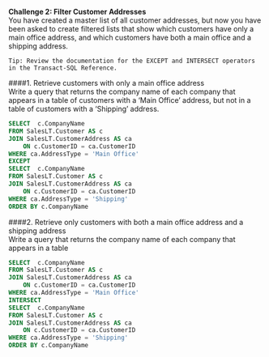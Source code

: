 **Challenge 2: Filter Customer Addresses**   
You have created a master list of all customer addresses, but now you have been asked to create filtered
lists that show which customers have only a main office address, and which customers have both a main
office and a shipping address.
```
Tip: Review the documentation for the EXCEPT and INTERSECT operators in the Transact-SQL Reference.
```
####1. Retrieve customers with only a main office address   
Write a query that returns the company name of each company that appears in a table of customers
with a ‘Main Office’ address, but not in a table of customers with a ‘Shipping’ address.
```SQL
SELECT	c.CompanyName
FROM SalesLT.Customer AS c
JOIN SalesLT.CustomerAddress AS ca
	ON c.CustomerID = ca.CustomerID
WHERE ca.AddressType = 'Main Office'
EXCEPT
SELECT	c.CompanyName
FROM SalesLT.Customer AS c
JOIN SalesLT.CustomerAddress AS ca
	ON c.CustomerID = ca.CustomerID
WHERE ca.AddressType = 'Shipping'
ORDER BY c.CompanyName
```
####2. Retrieve only customers with both a main office address and a shipping address   
Write a query that returns the company name of each company that appears in a table 
```SQL
SELECT	c.CompanyName
FROM SalesLT.Customer AS c
JOIN SalesLT.CustomerAddress AS ca
	ON c.CustomerID = ca.CustomerID
WHERE ca.AddressType = 'Main Office'
INTERSECT
SELECT	c.CompanyName
FROM SalesLT.Customer AS c
JOIN SalesLT.CustomerAddress AS ca
	ON c.CustomerID = ca.CustomerID
WHERE ca.AddressType = 'Shipping'
ORDER BY c.CompanyName
```
